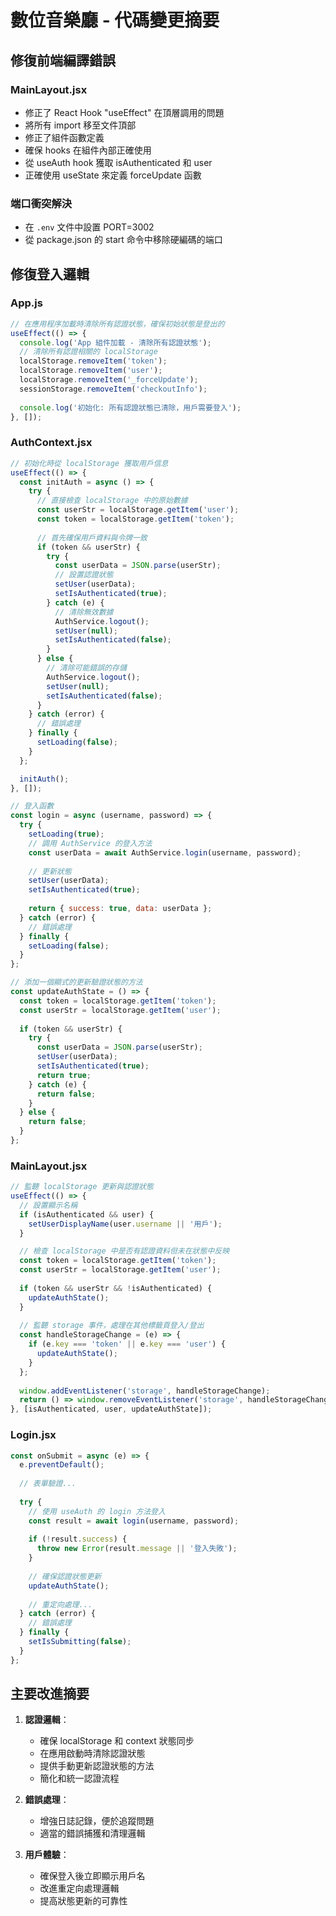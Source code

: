 # 數位音樂廳 - 代碼變更摘要

## 修復前端編譯錯誤

### MainLayout.jsx
- 修正了 React Hook "useEffect" 在頂層調用的問題
- 將所有 import 移至文件頂部
- 修正了組件函數定義
- 確保 hooks 在組件內部正確使用
- 從 useAuth hook 獲取 isAuthenticated 和 user
- 正確使用 useState 來定義 forceUpdate 函數

### 端口衝突解決
- 在 `.env` 文件中設置 PORT=3002
- 從 package.json 的 start 命令中移除硬編碼的端口

## 修復登入邏輯

### App.js
```jsx
// 在應用程序加載時清除所有認證狀態，確保初始狀態是登出的
useEffect(() => {
  console.log('App 組件加載 - 清除所有認證狀態');
  // 清除所有認證相關的 localStorage
  localStorage.removeItem('token');
  localStorage.removeItem('user');
  localStorage.removeItem('_forceUpdate');
  sessionStorage.removeItem('checkoutInfo');
  
  console.log('初始化: 所有認證狀態已清除，用戶需要登入');
}, []);
```

### AuthContext.jsx
```jsx
// 初始化時從 localStorage 獲取用戶信息
useEffect(() => {
  const initAuth = async () => {
    try {
      // 直接檢查 localStorage 中的原始數據
      const userStr = localStorage.getItem('user');
      const token = localStorage.getItem('token');
      
      // 首先確保用戶資料與令牌一致
      if (token && userStr) {
        try {
          const userData = JSON.parse(userStr);
          // 設置認證狀態
          setUser(userData);
          setIsAuthenticated(true);
        } catch (e) {
          // 清除無效數據
          AuthService.logout();
          setUser(null);
          setIsAuthenticated(false);
        }
      } else {
        // 清除可能錯誤的存儲
        AuthService.logout();
        setUser(null);
        setIsAuthenticated(false);
      }
    } catch (error) {
      // 錯誤處理
    } finally {
      setLoading(false);
    }
  };

  initAuth();
}, []);

// 登入函數
const login = async (username, password) => {
  try {
    setLoading(true);
    // 調用 AuthService 的登入方法
    const userData = await AuthService.login(username, password);
    
    // 更新狀態
    setUser(userData);
    setIsAuthenticated(true);
    
    return { success: true, data: userData };
  } catch (error) {
    // 錯誤處理
  } finally {
    setLoading(false);
  }
};

// 添加一個顯式的更新驗證狀態的方法
const updateAuthState = () => {
  const token = localStorage.getItem('token');
  const userStr = localStorage.getItem('user');
  
  if (token && userStr) {
    try {
      const userData = JSON.parse(userStr);
      setUser(userData);
      setIsAuthenticated(true);
      return true;
    } catch (e) {
      return false;
    }
  } else {
    return false;
  }
};
```

### MainLayout.jsx
```jsx
// 監聽 localStorage 更新與認證狀態
useEffect(() => {
  // 設置顯示名稱
  if (isAuthenticated && user) {
    setUserDisplayName(user.username || '用戶');
  }

  // 檢查 localStorage 中是否有認證資料但未在狀態中反映
  const token = localStorage.getItem('token');
  const userStr = localStorage.getItem('user');
  
  if (token && userStr && !isAuthenticated) {
    updateAuthState();
  }
  
  // 監聽 storage 事件，處理在其他標籤頁登入/登出
  const handleStorageChange = (e) => {
    if (e.key === 'token' || e.key === 'user') {
      updateAuthState();
    }
  };
  
  window.addEventListener('storage', handleStorageChange);
  return () => window.removeEventListener('storage', handleStorageChange);
}, [isAuthenticated, user, updateAuthState]);
```

### Login.jsx
```jsx
const onSubmit = async (e) => {
  e.preventDefault();
  
  // 表單驗證...
  
  try {
    // 使用 useAuth 的 login 方法登入
    const result = await login(username, password);
    
    if (!result.success) {
      throw new Error(result.message || '登入失敗');
    }
    
    // 確保認證狀態更新
    updateAuthState();
    
    // 重定向處理...
  } catch (error) {
    // 錯誤處理
  } finally {
    setIsSubmitting(false);
  }
};
```

## 主要改進摘要

1. **認證邏輯**：
   - 確保 localStorage 和 context 狀態同步
   - 在應用啟動時清除認證狀態
   - 提供手動更新認證狀態的方法
   - 簡化和統一認證流程

2. **錯誤處理**：
   - 增強日誌記錄，便於追蹤問題
   - 適當的錯誤捕獲和清理邏輯

3. **用戶體驗**：
   - 確保登入後立即顯示用戶名
   - 改進重定向處理邏輯
   - 提高狀態更新的可靠性